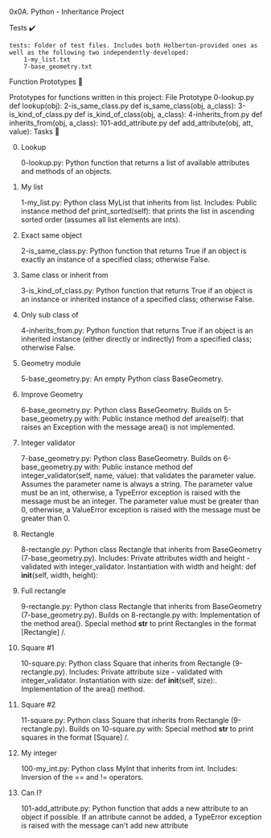 0x0A. Python - Inheritance Project

Tests ✔️

    tests: Folder of test files. Includes both Holberton-provided ones as well as the following two independently-developed:
        1-my_list.txt
        7-base_geometry.txt

Function Prototypes 💾

Prototypes for functions written in this project:
File 	Prototype
0-lookup.py 	def lookup(obj):
2-is_same_class.py 	def is_same_class(obj, a_class):
3-is_kind_of_class.py 	def is_kind_of_class(obj, a_class):
4-inherits_from.py 	def inherits_from(obj, a_class):
101-add_attribute.py 	def add_attribute(obj, att, value):
Tasks 📃

0. Lookup

    0-lookup.py: Python function that returns a list of available attributes and methods of an objects.

1. My list

    1-my_list.py: Python class MyList that inherits from list. Includes:
        Public instance method def print_sorted(self): that prints the list in ascending sorted order (assumes all list elements are ints).

2. Exact same object

    2-is_same_class.py: Python function that returns True if an object is exactly an instance of a specified class; otherwise False.

3. Same class or inherit from

    3-is_kind_of_class.py: Python function that returns True if an object is an instance or inherited instance of a specified class; otherwise False.

4. Only sub class of

    4-inherits_from.py: Python function that returns True if an object is an inherited instance (either directly or indirectly) from a specified class; otherwise False.

5. Geometry module

    5-base_geometry.py: An empty Python class BaseGeometry.

6. Improve Geometry

    6-base_geometry.py: Python class BaseGeometry. Builds on 5-base_geometry.py with:
        Public instance method def area(self): that raises an Exception with the message area() is not implemented.

7. Integer validator

    7-base_geometry.py: Python class BaseGeometry. Builds on 6-base_geometry.py with:
        Public instance method def integer_validator(self, name, value): that validates the parameter value.
        Assumes the parameter name is always a string.
        The parameter value must be an int, otherwise, a TypeError exception is raised with the message <name> must be an integer.
        The parameter value must be greater than 0, otherwise, a ValueError exception is raised with the message <value> must be greater than 0.

8. Rectangle

    8-rectangle.py: Python class Rectangle that inherits from BaseGeometry (7-base_geometry.py). Includes:
        Private attributes width and height - validated with integer_validator.
        Instantiation with width and height: def __init__(self, width, height):

9. Full rectangle

    9-rectangle.py: Python class Rectangle that inherits from BaseGeometry (7-base_geometry.py). Builds on 8-rectangle.py with:
        Implementation of the method area().
        Special method __str__ to print Rectangles in the format [Rectangle] <width>/<height>.

10. Square #1

    10-square.py: Python class Square that inherits from Rectangle (9-rectangle.py). Includes:
        Private attribute size - validated with integer_validator.
        Instantiation with size: def __init__(self, size):.
        Implementation of the area() method.

11. Square #2

    11-square.py: Python class Square that inherits from Rectangle (9-rectangle.py). Builds on 10-square.py with:
        Special method __str__ to print squares in the format [Square] <width>/<height>.

12. My integer

    100-my_int.py: Python class MyInt that inherits from int. Includes:
        Inversion of the == and != operators.

13. Can I?

    101-add_attribute.py: Python function that adds a new attribute to an object if possible.
        If an attribute cannot be added, a TypeError exception is raised with the message can't add new attribute
